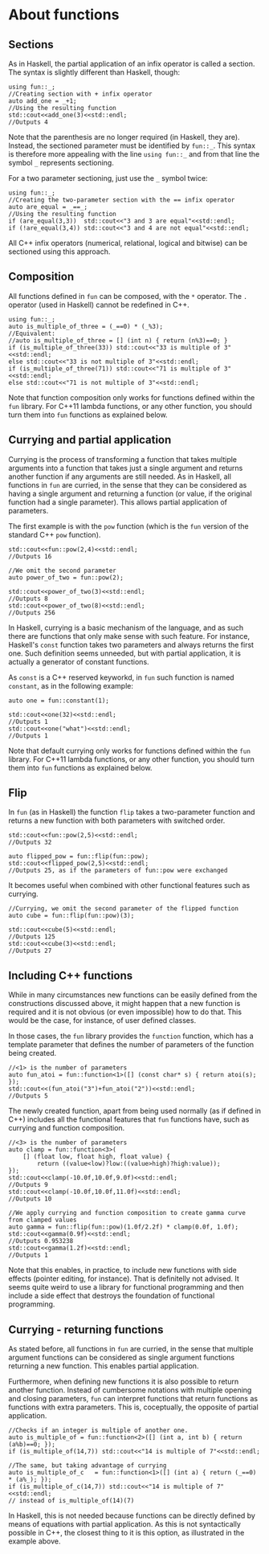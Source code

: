 # About functions 

## Sections

As in Haskell, the partial application of an infix operator is called a section. The syntax is slightly different than Haskell, though:

```
using fun::_;
//Creating section with + infix operator
auto add_one = _+1;
//Using the resulting function
std::cout<<add_one(3)<<std::endl;
//Outputs 4
```

Note that the parenthesis are no longer required (in Haskell, they are). Instead, the sectioned parameter must be identified by `fun::_`. This syntax is therefore more appealing with the line `using fun::_` and from that line the symbol `_` represents sectioning.

For a two parameter sectioning, just use the `_` symbol twice:

```
using fun::_;
//Creating the two-parameter section with the == infix operator
auto are_equal = _==_;
//Using the resulting function
if (are_equal(3,3))  std::cout<<"3 and 3 are equal"<<std::endl;
if (!are_equal(3,4)) std::cout<<"3 and 4 are not equal"<<std::endl;
```

All C++ infix operators (numerical, relational, logical and bitwise) can be sectioned using this approach.

## Composition

All functions defined in `fun` can be composed, with the `*` operator. The `.` operator (used in Haskell) cannot be redefined in C++.

```
using fun::_;
auto is_multiple_of_three = (_==0) * (_%3);
//Equivalent:
//auto is_multiple_of_three = [] (int n) { return (n%3)==0; }
if (is_multiple_of_three(33)) std::cout<<"33 is multiple of 3"<<std::endl; 
else std::cout<<"33 is not multiple of 3"<<std::endl;
if (is_multiple_of_three(71)) std::cout<<"71 is multiple of 3"<<std::endl; 
else std::cout<<"71 is not multiple of 3"<<std::endl;
```

Note that function composition only works for functions defined within the `fun` library. For C++11 lambda functions, or any other function, you should turn them into `fun` functions as explained below.

## Currying and partial application

Currying is the process of transforming a function that takes multiple arguments into a function that takes just a single argument and returns another function if any arguments are still needed. As in Haskell, all functions in `fun` are curried, in the sense that they can be considered as having a single argument and returning a function (or value, if the original function had a single parameter). This allows partial application of parameters. 

The first example is with the `pow` function (which is the `fun` version of the standard C++ `pow` function).

```
std::cout<<fun::pow(2,4)<<std::endl;
//Outputs 16

//We omit the second parameter
auto power_of_two = fun::pow(2);

std::cout<<power_of_two(3)<<std::endl;
//Outputs 8
std::cout<<power_of_two(8)<<std::endl;
//Outputs 256

``` 

In Haskell, currying is a basic mechanism of the language, and as such there are functions that only make sense with such feature. For instance, Haskell's `const` function takes two parameters and always returns the first one. Such definition seems unneeded, but with partial application, it is actually a generator of constant functions.

As `const` is a C++ reserved keyworkd, in `fun` such function is named `constant`, as in the following example:

```
auto one = fun::constant(1);

std::cout<<one(32)<<std::endl;
//Outputs 1
std::cout<<one("what")<<std::endl;
//Outputs 1	
``` 

Note that default currying only works for functions defined within the `fun` library. For C++11 lambda functions, or any other function, you should turn them into `fun` functions as explained below.


## Flip

In `fun` (as in Haskell) the function `flip` takes a two-parameter function and returns a new function with both parameters with switched order.

```
std::cout<<fun::pow(2,5)<<std::endl;
//Outputs 32

auto flipped_pow = fun::flip(fun::pow);
std::cout<<flipped_pow(2,5)<<std::endl;
//Outputs 25, as if the parameters of fun::pow were exchanged
```

It becomes useful when combined with other functional features such as currying.

```
//Currying, we omit the second parameter of the flipped function
auto cube = fun::flip(fun::pow)(3);

std::cout<<cube(5)<<std::endl;
//Outputs 125
std::cout<<cube(3)<<std::endl;
//Outputs 27
``` 


## Including C++ functions

While in many circumstances new functions can be easily defined from the constructions discussed above, it might happen that a new function is required and it is not obvious (or even impossible) how to do that. This would be the case, for instance, of user defined classes. 

In those cases, the `fun` library provides the `function` function, which has a template parameter that defines the number of parameters of the function being created.

```
//<1> is the number of parameters
auto fun_atoi = fun::function<1>([] (const char* s) { return atoi(s); }); 
std::cout<<(fun_atoi("3")+fun_atoi("2"))<<std::endl;
//Outputs 5
```

The newly created function, apart from being used normally (as if defined in C++) includes all the functional features that `fun` functions have, such as currying and function composition.

```
//<3> is the number of parameters
auto clamp = fun::function<3>(
	[] (float low, float high, float value) {
		return ((value<low)?low:((value>high)?high:value));
});
std::cout<<clamp(-10.0f,10.0f,9.0f)<<std::endl;
//Outputs 9 
std::cout<<clamp(-10.0f,10.0f,11.0f)<<std::endl;
//Outputs 10

//We apply currying and function composition to create gamma curve from clamped values
auto gamma = fun::flip(fun::pow)(1.0f/2.2f) * clamp(0.0f, 1.0f);
std::cout<<gamma(0.9f)<<std::endl;
//Outputs 0.953238
std::cout<<gamma(1.2f)<<std::endl;
//Outputs 1
```

Note that this enables, in practice, to include new functions with side effects (pointer editing, for instance). That is definitelly not advised. It seems quite weird to use a library for functional programming and then include a side effect that destroys the foundation of functional programming. 

## Currying - returning functions

As stated before, all functions in `fun` are curried, in the sense that multiple argument functions can be considered as single argument functions returning a new function. This enables partial application. 

Furthermore, when defining new functions it is also possible to return another function. Instead of cumbersome notations with multiple opening and closing parameters, `fun` can interpret functions that return functions as functions with extra parameters. This is, coceptually, the opposite of partial application.

```
//Checks if an integer is multiple of another one.
auto is_multiple_of	= fun::function<2>([] (int a, int b) { return (a%b)==0; });
if (is_multiple_of(14,7)) std::cout<<"14 is multiple of 7"<<std::endl;	

//The same, but taking advantage of currying
auto is_multiple_of_c	= fun::function<1>([] (int a) { return (_==0) * (a%_); });
if (is_multiple_of_c(14,7)) std::cout<<"14 is multiple of 7"<<std::endl;
// instead of is_multiple_of(14)(7)	
```

In Haskell, this is not needed because functions can be directly defined by means of equations with partial application. As this is not syntactically possible in C++, the closest thing to it is this option, as illustrated in the example above.



